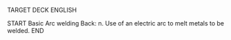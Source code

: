 TARGET DECK
ENGLISH

START
Basic
Arc welding
Back: n. Use of an electric arc to melt metals to be welded.
END

